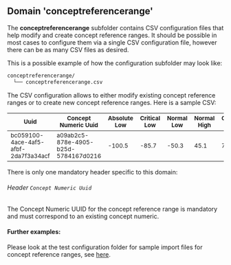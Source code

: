## Domain 'conceptreferencerange'

The **conceptreferencerange** subfolder contains CSV configuration files that help
modify and create concept reference ranges. It should be possible in most cases to
configure them via a single CSV configuration file, however there can be as
many CSV files as desired.

This is a possible example of how the configuration subfolder may look like:
```bash
conceptreferencerange/
  └── conceptreferencerange.csv
```
The CSV configuration allows to either modify existing concept reference ranges or to
create new concept reference ranges. Here is a sample CSV:

| **<sub>Uuid</sub>**                             | **<sub>Concept Numeric Uuid</sub>**             | **<sub>Absolute Low</sub>** | **<sub>Critical Low</sub>** | **<sub>Normal Low</sub>** | **<sub>Normal High</sub>** | **<sub>Critical High</sub>** | **<sub>Absolute High</sub>** | **<sub>Criteria</sub>**          |
|-------------------------------------------------|-------------------------------------------------|-----------------------------|-----------------------------|---------------------------|----------------------------|------------------------------|------------------------------|----------------------------------|
| <sub>bc059100-4ace-4af5-afbf-2da7f3a34acf</sub> | <sub>a09ab2c5-878e-4905-b25d-5784167d0216</sub> | <sub>-100.5</sub>           | <sub>-85.7</sub>            | <sub>-50.3</sub>          | <sub>45.1</sub>            | <sub>78</sub>                | <sub>98.8</sub>              | <sub>$patient.getAge() > 3</sub> |

There is only one mandatory header specific to this domain:

###### Header `Concept Numeric Uuid`
The Concept Numeric UUID for the concept reference range is mandatory and must correspond to an existing concept numeric. 

#### Further examples:
Please look at the test configuration folder for sample import files for concept reference ranges, see
[here](../api-2.7/src/test/resources/testAppDataDir/configuration/conceptreferencerange/conceptreferencerange.csv).